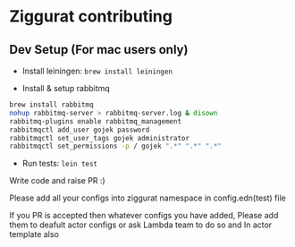 # Ziggurat contributing 


## Dev Setup (For mac users only)

- Install leiningen: ```brew install leiningen```

- Install & setup rabbitmq 
```bash
brew install rabbitmq
nohup rabbitmq-server > rabbitmq-server.log & disown
rabbitmq-plugins enable rabbitmq_management
rabbitmqctl add_user gojek password
rabbitmqctl set_user_tags gojek administrator
rabbitmqctl set_permissions -p / gojek ".*" ".*" ".*"

```

- Run tests: ```lein test```

Write code and raise PR :)

Please add all your configs into ziggurat namespace in config.edn(test) file

If you PR is accepted then whatever configs you have added,
Please add them to deafult actor configs or ask Lambda team to do so and In actor template also
